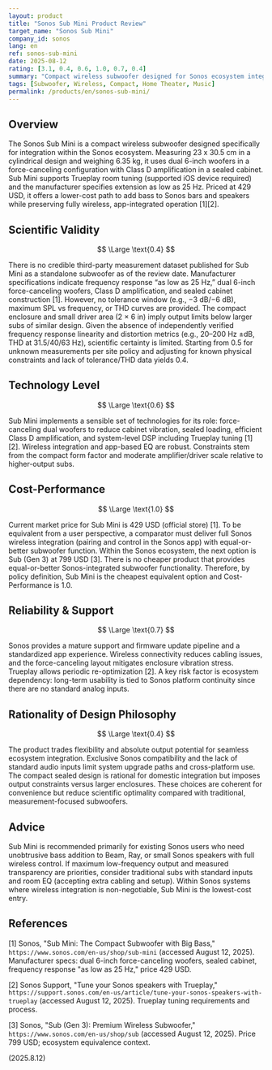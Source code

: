 ```yaml
---
layout: product
title: "Sonos Sub Mini Product Review"
target_name: "Sonos Sub Mini"
company_id: sonos
lang: en
ref: sonos-sub-mini
date: 2025-08-12
rating: [3.1, 0.4, 0.6, 1.0, 0.7, 0.4]
summary: "Compact wireless subwoofer designed for Sonos ecosystem integration with force-canceling dual 6-inch drivers; convenient and well-integrated, but constrained by ecosystem lock-in and the absence of third-party measured performance data."
tags: [Subwoofer, Wireless, Compact, Home Theater, Music]
permalink: /products/en/sonos-sub-mini/
---
```


## Overview

The Sonos Sub Mini is a compact wireless subwoofer designed specifically for integration within the Sonos ecosystem. Measuring 23 x 30.5 cm in a cylindrical design and weighing 6.35 kg, it uses dual 6-inch woofers in a force-canceling configuration with Class D amplification in a sealed cabinet. Sub Mini supports Trueplay room tuning (supported iOS device required) and the manufacturer specifies extension as low as 25 Hz. Priced at 429 USD, it offers a lower-cost path to add bass to Sonos bars and speakers while preserving fully wireless, app-integrated operation [1][2].

## Scientific Validity

$$ \Large \text{0.4} $$

There is no credible third-party measurement dataset published for Sub Mini as a standalone subwoofer as of the review date. Manufacturer specifications indicate frequency response “as low as 25 Hz,” dual 6-inch force-canceling woofers, Class D amplification, and sealed cabinet construction [1]. However, no tolerance window (e.g., −3 dB/−6 dB), maximum SPL vs frequency, or THD curves are provided. The compact enclosure and small driver area (2 × 6 in) imply output limits below larger subs of similar design. Given the absence of independently verified frequency response linearity and distortion metrics (e.g., 20–200 Hz ±dB, THD at 31.5/40/63 Hz), scientific certainty is limited. Starting from 0.5 for unknown measurements per site policy and adjusting for known physical constraints and lack of tolerance/THD data yields 0.4.

## Technology Level

$$ \Large \text{0.6} $$

Sub Mini implements a sensible set of technologies for its role: force-canceling dual woofers to reduce cabinet vibration, sealed loading, efficient Class D amplification, and system-level DSP including Trueplay tuning [1][2]. Wireless integration and app-based EQ are robust. Constraints stem from the compact form factor and moderate amplifier/driver scale relative to higher-output subs.

## Cost-Performance

$$ \Large \text{1.0} $$

Current market price for Sub Mini is 429 USD (official store) [1]. To be equivalent from a user perspective, a comparator must deliver full Sonos wireless integration (pairing and control in the Sonos app) with equal-or-better subwoofer function. Within the Sonos ecosystem, the next option is Sub (Gen 3) at 799 USD [3]. There is no cheaper product that provides equal-or-better Sonos-integrated subwoofer functionality. Therefore, by policy definition, Sub Mini is the cheapest equivalent option and Cost-Performance is 1.0.

## Reliability & Support

$$ \Large \text{0.7} $$

Sonos provides a mature support and firmware update pipeline and a standardized app experience. Wireless connectivity reduces cabling issues, and the force-canceling layout mitigates enclosure vibration stress. Trueplay allows periodic re-optimization [2]. A key risk factor is ecosystem dependency: long-term usability is tied to Sonos platform continuity since there are no standard analog inputs.

## Rationality of Design Philosophy

$$ \Large \text{0.4} $$

The product trades flexibility and absolute output potential for seamless ecosystem integration. Exclusive Sonos compatibility and the lack of standard audio inputs limit system upgrade paths and cross-platform use. The compact sealed design is rational for domestic integration but imposes output constraints versus larger enclosures. These choices are coherent for convenience but reduce scientific optimality compared with traditional, measurement-focused subwoofers.

## Advice

Sub Mini is recommended primarily for existing Sonos users who need unobtrusive bass addition to Beam, Ray, or small Sonos speakers with full wireless control. If maximum low-frequency output and measured transparency are priorities, consider traditional subs with standard inputs and room EQ (accepting extra cabling and setup). Within Sonos systems where wireless integration is non-negotiable, Sub Mini is the lowest-cost entry.

## References

[1] Sonos, "Sub Mini: The Compact Subwoofer with Big Bass," `https://www.sonos.com/en-us/shop/sub-mini` (accessed August 12, 2025). Manufacturer specs: dual 6-inch force-canceling woofers, sealed cabinet, frequency response "as low as 25 Hz," price 429 USD.

[2] Sonos Support, "Tune your Sonos speakers with Trueplay," `https://support.sonos.com/en-us/article/tune-your-sonos-speakers-with-trueplay` (accessed August 12, 2025). Trueplay tuning requirements and process.

[3] Sonos, "Sub (Gen 3): Premium Wireless Subwoofer," `https://www.sonos.com/en-us/shop/sub` (accessed August 12, 2025). Price 799 USD; ecosystem equivalence context.

(2025.8.12)